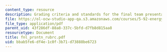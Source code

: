 ```yaml
---
content_type: resource
description: Grading criteria and standards for the final team presentation.
file: https://ol-ocw-studio-app-qa.s3.amazonaws.com/courses/5-92-energy-environment-and-society-spring-2007/bbab5fe6df4e1c0f3b71d73888be6723_fnl_prsntn_rubrc.pdf
file_type: application/pdf
parent_uid: 43f286df-88a8-337c-5bfd-d7fb8d815aa8
resourcetype: Document
title: fnl_prsntn_rubrc.pdf
uid: bbab5fe6-df4e-1c0f-3b71-d73888be6723
---
```


